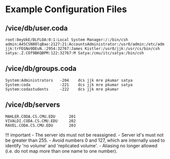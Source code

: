 # Example Configuration Files

## /vice/db/user.coda

    root:8eyUkE/DLFLOA:0:1:Local System Manager:/:/bin/csh
    admin:A4SCSN80lqBao:2127:21:AccountsAdministrator:/usr0/admin:/etc/adm
    jjk:trFEGNo9DEuN.:2954:32767:James Kistler:/usr0/jjk:/usr/cs/bin/csh
    satya:.Z.COf9BKQBPM:122:32767:M Satya:/cmu/itc/satya:/bin/csh

## /vice/db/groups.coda

    System:Administrators   -204    dcs jjk mre pkumar satya
    System:coda             -221    dcs jjk mre pkumar satya
    System:codastudents     -222    dcs jjk mre pkumar

## /vice/db/servers

    MAHLER.CODA.CS.CMU.EDU      201
    VIVALDI.CODA.CS.CMU.EDU     202
    RAVEL.CODA.CS.CMU.EDU       203

!!! important
    - The server ids must not be reassigned.
    - Server id's must not be greater than 255.
    - Avoid numbers 0 and 127, which are internally used to identify 'no
      volume' and 'replicated volume'.
    - Aliasing no longer allowed (i.e. do not map more than one name to one
      number).
